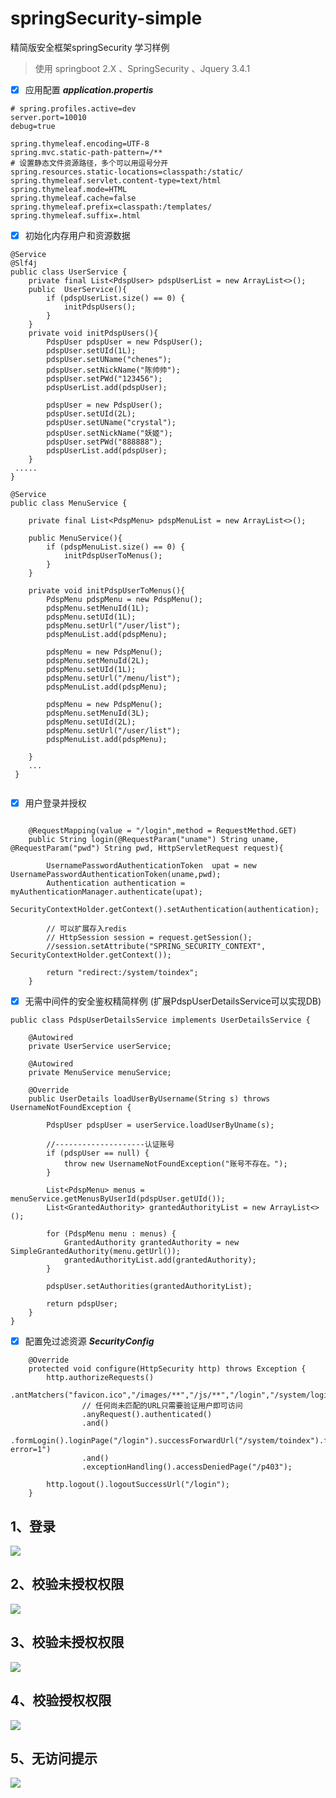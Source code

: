 # springSecurity-simple
精简版安全框架springSecurity 学习样例
>使用
springboot 2.X 、SpringSecurity 、Jquery 3.4.1

- [x] 应用配置 ***application.propertis***
```$xslt
# spring.profiles.active=dev
server.port=10010
debug=true

spring.thymeleaf.encoding=UTF-8
spring.mvc.static-path-pattern=/**
# 设置静态文件资源路径，多个可以用逗号分开
spring.resources.static-locations=classpath:/static/
spring.thymeleaf.servlet.content-type=text/html
spring.thymeleaf.mode=HTML
spring.thymeleaf.cache=false
spring.thymeleaf.prefix=classpath:/templates/
spring.thymeleaf.suffix=.html
```
- [x] 初始化内存用户和资源数据
```$xslt
@Service
@Slf4j
public class UserService {
    private final List<PdspUser> pdspUserList = new ArrayList<>();
    public  UserService(){
        if (pdspUserList.size() == 0) {
            initPdspUsers();
        }
    }
    private void initPdspUsers(){
        PdspUser pdspUser = new PdspUser();
        pdspUser.setUId(1L);
        pdspUser.setUName("chenes");
        pdspUser.setNickName("陈帅帅");
        pdspUser.setPWd("123456");
        pdspUserList.add(pdspUser);

        pdspUser = new PdspUser();
        pdspUser.setUId(2L);
        pdspUser.setUName("crystal");
        pdspUser.setNickName("妖姬");
        pdspUser.setPWd("888888");
        pdspUserList.add(pdspUser);
    }
 .....
}

@Service
public class MenuService {

    private final List<PdspMenu> pdspMenuList = new ArrayList<>();

    public MenuService(){
        if (pdspMenuList.size() == 0) {
            initPdspUserToMenus();
        }
    }

    private void initPdspUserToMenus(){
        PdspMenu pdspMenu = new PdspMenu();
        pdspMenu.setMenuId(1L);
        pdspMenu.setUId(1L);
        pdspMenu.setUrl("/user/list");
        pdspMenuList.add(pdspMenu);

        pdspMenu = new PdspMenu();
        pdspMenu.setMenuId(2L);
        pdspMenu.setUId(1L);
        pdspMenu.setUrl("/menu/list");
        pdspMenuList.add(pdspMenu);

        pdspMenu = new PdspMenu();
        pdspMenu.setMenuId(3L);
        pdspMenu.setUId(2L);
        pdspMenu.setUrl("/user/list");
        pdspMenuList.add(pdspMenu);

    }
    ...
 }
    

```

- [x] 用户登录并授权
```$xslt

    @RequestMapping(value = "/login",method = RequestMethod.GET)
    public String login(@RequestParam("uname") String uname, @RequestParam("pwd") String pwd, HttpServletRequest request){

        UsernamePasswordAuthenticationToken  upat = new UsernamePasswordAuthenticationToken(uname,pwd);
        Authentication authentication = myAuthenticationManager.authenticate(upat);
        SecurityContextHolder.getContext().setAuthentication(authentication);

        // 可以扩展存入redis
        // HttpSession session = request.getSession();
        //session.setAttribute("SPRING_SECURITY_CONTEXT", SecurityContextHolder.getContext()); 

        return "redirect:/system/toindex";
    }
```

- [x] 无需中间件的安全鉴权精简样例 (扩展PdspUserDetailsService可以实现DB)

```
public class PdspUserDetailsService implements UserDetailsService {

    @Autowired
    private UserService userService;

    @Autowired
    private MenuService menuService;

    @Override
    public UserDetails loadUserByUsername(String s) throws UsernameNotFoundException {

        PdspUser pdspUser = userService.loadUserByUname(s);

        //--------------------认证账号
        if (pdspUser == null) {
            throw new UsernameNotFoundException("账号不存在。");
        }

        List<PdspMenu> menus = menuService.getMenusByUserId(pdspUser.getUId());
        List<GrantedAuthority> grantedAuthorityList = new ArrayList<>();

        for (PdspMenu menu : menus) {
            GrantedAuthority grantedAuthority = new SimpleGrantedAuthority(menu.getUrl());
            grantedAuthorityList.add(grantedAuthority);
        }

        pdspUser.setAuthorities(grantedAuthorityList);

        return pdspUser;
    }
}
```
- [x] 配置免过滤资源  ***SecurityConfig***
```$xslt
    @Override
    protected void configure(HttpSecurity http) throws Exception {
        http.authorizeRequests()
                .antMatchers("favicon.ico","/images/**","/js/**","/login","/system/login").permitAll()
                // 任何尚未匹配的URL只需要验证用户即可访问
                .anyRequest().authenticated()
                .and()
                .formLogin().loginPage("/login").successForwardUrl("/system/toindex").failureForwardUrl("/error?error=1")
                .and()
                .exceptionHandling().accessDeniedPage("/p403");

        http.logout().logoutSuccessUrl("/login");
    }

```


## 1、登录
![](https://github.com/loveboycrystal/springSecurity-simple/blob/master/src/main/resources/static/wiki/login.png)

## 2、校验未授权权限
![](https://github.com/loveboycrystal/springSecurity-simple/blob/master/src/main/resources/static/wiki/index.png)

## 3、校验未授权权限
![](https://github.com/loveboycrystal/springSecurity-simple/blob/master/src/main/resources/static/wiki/%E6%80%95.png)

## 4、校验授权权限
![](https://github.com/loveboycrystal/springSecurity-simple/blob/master/src/main/resources/static/wiki/p2.png)

## 5、无访问提示
![](https://github.com/loveboycrystal/springSecurity-simple/blob/master/src/main/resources/static/wiki/403.png)
